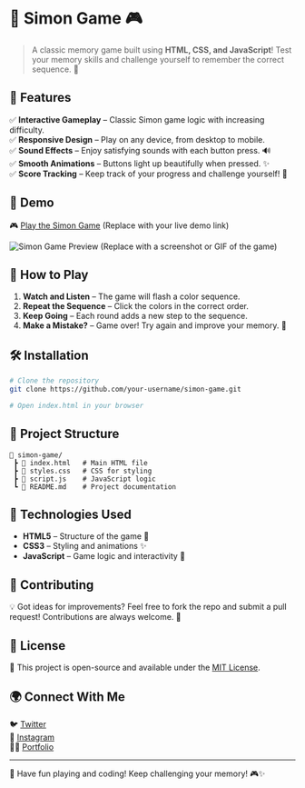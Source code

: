 # 🎵 Simon Game 🎮

> A classic memory game built using **HTML, CSS, and JavaScript**! Test your memory skills and challenge yourself to remember the correct sequence. 🚀

## 🌟 Features

✅ **Interactive Gameplay** – Classic Simon game logic with increasing difficulty.  
✅ **Responsive Design** – Play on any device, from desktop to mobile.  
✅ **Sound Effects** – Enjoy satisfying sounds with each button press. 🔊  
✅ **Smooth Animations** – Buttons light up beautifully when pressed. ✨  
✅ **Score Tracking** – Keep track of your progress and challenge yourself! 🎯  

## 🎥 Demo

🎮 [Play the Simon Game](https://your-game-url.com) (Replace with your live demo link)

![Simon Game Preview](https://your-image-url.com) (Replace with a screenshot or GIF of the game)

## 🚀 How to Play

1. **Watch and Listen** – The game will flash a color sequence.
2. **Repeat the Sequence** – Click the colors in the correct order.
3. **Keep Going** – Each round adds a new step to the sequence.
4. **Make a Mistake?** – Game over! Try again and improve your memory. 🧠

## 🛠️ Installation

```bash
# Clone the repository
git clone https://github.com/your-username/simon-game.git

# Open index.html in your browser
```

## 📂 Project Structure

```
📁 simon-game/
 ┣ 📜 index.html   # Main HTML file
 ┣ 📜 styles.css   # CSS for styling
 ┣ 📜 script.js    # JavaScript logic
 ┗ 📜 README.md    # Project documentation
```

## 🔧 Technologies Used

- **HTML5** – Structure of the game 🎨
- **CSS3** – Styling and animations ✨
- **JavaScript** – Game logic and interactivity 🚀

## 🤝 Contributing

💡 Got ideas for improvements? Feel free to fork the repo and submit a pull request! Contributions are always welcome. 🎉

## 📜 License

📄 This project is open-source and available under the [MIT License](LICENSE).

## 🌍 Connect With Me

🐦 [Twitter](https://twitter.com/yourhandle)  
📸 [Instagram](https://instagram.com/yourhandle)  
👨‍💻 [Portfolio](https://yourportfolio.com)  

---

🚀 Have fun playing and coding! Keep challenging your memory! 🎮✨
